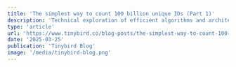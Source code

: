 ```yaml
---
title: 'The simplest way to count 100 billion unique IDs (Part 1)'
description: 'Technical exploration of efficient algorithms and architectures for counting massive datasets with unique identifiers.'
type: 'article'
url: 'https://www.tinybird.co/blog-posts/the-simplest-way-to-count-100-billion-unique-ids-part-1'
date: '2025-03-25'
publication: 'Tinybird Blog'
image: '/media/tinybird-blog.png'
---
```

